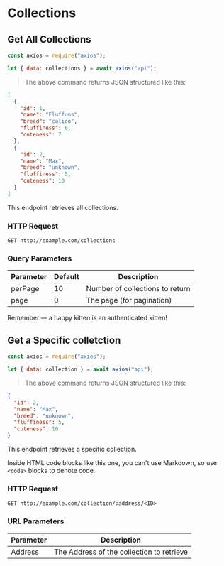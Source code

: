 # Collections

## Get All Collections

```javascript
const axios = require("axios");

let { data: collections } = await axios("api");
```

> The above command returns JSON structured like this:

```json
[
  {
    "id": 1,
    "name": "Fluffums",
    "breed": "calico",
    "fluffiness": 6,
    "cuteness": 7
  },
  {
    "id": 2,
    "name": "Max",
    "breed": "unknown",
    "fluffiness": 5,
    "cuteness": 10
  }
]
```

This endpoint retrieves all collections.

### HTTP Request

`GET http://example.com/collections`

### Query Parameters

| Parameter | Default | Description                     |
| --------- | ------- | ------------------------------- |
| perPage   | 10      | Number of collections to return |
| page      | 0       | The page (for pagination)       |

<aside class="success">
Remember — a happy kitten is an authenticated kitten!
</aside>

## Get a Specific colletction

```javascript
const axios = require("axios");

let { data: collection } = await axios("api");
```

> The above command returns JSON structured like this:

```json
{
  "id": 2,
  "name": "Max",
  "breed": "unknown",
  "fluffiness": 5,
  "cuteness": 10
}
```

This endpoint retrieves a specific collection.

<aside class="warning">Inside HTML code blocks like this one, you can't use Markdown, so use <code>&lt;code&gt;</code> blocks to denote code.</aside>

### HTTP Request

`GET http://example.com/collection/:address/<ID>`

### URL Parameters

| Parameter | Description                               |
| --------- | ----------------------------------------- |
| Address   | The Address of the collection to retrieve |
